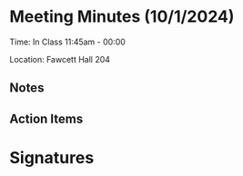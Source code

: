 # Meeting Minutes (10/1/2024)

Time: In Class 11:45am - 00:00 

Location: Fawcett Hall 204

## Notes

## Action Items

# Signatures

